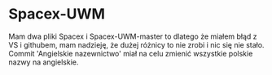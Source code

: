 # Spacex-UWM

Mam dwa pliki Spacex i Spacex-UWM-master to dlatego że miałem błąd z VS i githubem, mam nadzieję, że dużej różnicy to nie zrobi i nic się nie stało. 
Commit 'Angielskie nazewnictwo' miał na celu zmienić wszystkie polskie nazwy na angielskie. 
